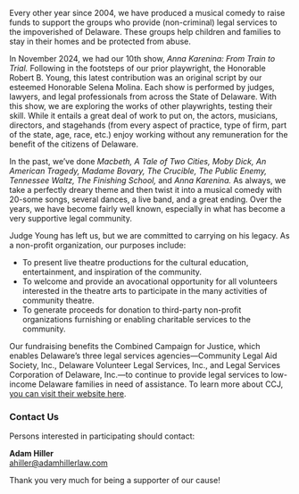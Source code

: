 Every other year since 2004, we have produced a musical comedy to raise funds to support the groups who provide (non-criminal) legal services to the impoverished of Delaware. These groups help children and families to stay in their homes and be protected from abuse.

In November 2024, we had our 10th show, _Anna Karenina: From Train to Trial._ Following in the footsteps of our prior playwright, the Honorable Robert B. Young, this latest contribution was an original script by our esteemed Honorable Selena Molina. Each show is performed by judges, lawyers, and legal professionals from across the State of Delaware. With this show, we are exploring the works of other playwrights, testing their skill. While it entails a great deal of work to put on, the actors, musicians, directors, and stagehands (from every aspect of practice, type of firm, part of the state, age, race, etc.) enjoy working without any remuneration for the benefit of the citizens of Delaware.

In the past, we’ve done _Macbeth,_ _A Tale of Two Cities,_ _Moby Dick,_ _An American Tragedy,_ _Madame Bovary,_ _The Crucible,_ _The Public Enemy,_ _Tennessee Waltz,_ _The Finishing School,_ and _Anna Karenina._ As always, we take a perfectly dreary theme and then twist it into a musical comedy with 20-some songs, several dances, a live band, and a great ending. Over the years, we have become fairly well known, especially in what has become a very supportive legal community.

Judge Young has left us, but we are committed to carrying on his legacy. As a non-profit organization, our purposes include:

- To present live theatre productions for the cultural education, entertainment, and inspiration of the community.
- To welcome and provide an avocational opportunity for all volunteers interested in the theatre arts to participate in the many activities of community theatre.
- To generate proceeds for donation to third-party non-profit organizations furnishing or enabling charitable services to the community.

Our fundraising benefits the Combined Campaign for Justice, which enables Delaware’s three legal services agencies—Community Legal Aid Society, Inc., Delaware Volunteer Legal Services, Inc., and Legal Services Corporation of Delaware, Inc.—to continue to provide legal services to low-income Delaware families in need of assistance. To learn more about CCJ, [you can visit their website here](https://delawareccj.org/).

### Contact Us

Persons interested in participating should contact:

**Adam Hiller**  
[ahiller@adamhillerlaw.com](mailto:ahiller@adamhillerlaw.com)

Thank you very much for being a supporter of our cause!

